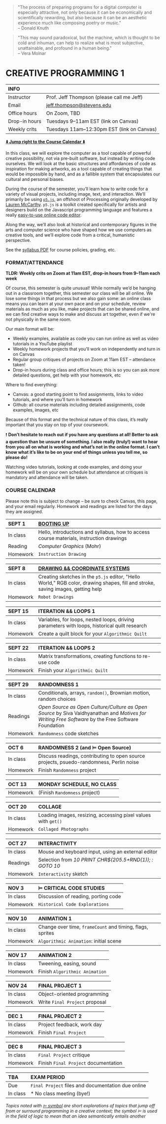 > "The process of preparing programs for a digital computer is especially attractive, not only because it can be economically and scientifically rewarding, but also because it can be an aesthetic experience much like composing poetry or music."  
> – Donald Knuth

> "This may sound paradoxical, but the machine, which is thought to be cold and inhuman, can help to realize what is most subjective, unattainable, and profound in a human being."  
> – Vera Molnar


# CREATIVE PROGRAMMING 1

| INFO          |      |  
| :---          | :--- |  
| Instructor    | Prof. Jeff Thompson (please call me Jeff) |  
| Email         | jeff.thompson@stevens.edu |  
| Office hours  | On Zoom, TBD |  
| Drop-in hours | Tuesdays 9–11am EST (link on Canvas) |  
| Weekly crits  | Tuesdays 11am–12:30pm EST (link on Canvas) |  

**[:arrow_down: Jump right to the Course Calendar :arrow_down:](https://github.com/jeffThompson/CreativeProgramming1#course-calendar)**  

In this class, we will explore the computer as a tool capable of powerful creative possibility, not via pre-built software, but instead by writing code ourselves. We will look at the basic structures and affordances of code as inspiration for making artworks, as a tool capable of creating things that would be impossible by hand, and as a fallible system that encapsulates our cultural and personal biases.

During the course of the semester, you’ll learn how to write code for a variety of visual projects, including image, text, and interaction. We’ll primarily be using [`p5.js`](https://p5js.org), an offshoot of Processing originally developed by [Lauren McCarthy](https://lauren-mccarthy.com). `p5.js` is a toolkit created specifically for artists and designers build on the Javascript programming language and features a really [easy-to-use online code editor](https://editor.p5js.org).

Along the way, we’ll also look at historical and contemporary figures in the arts and computer science who have shaped how we use computers as creative tools, and we’ll explore code from a critical, humanistic perspective.

See the [syllabus PDF](https://github.com/jeffThompson/CreativeProgramming1/blob/master/Syllabus.pdf) for course policies, grading, etc.


### FORMAT/ATTENDANCE  
**TLDR: Weekly crits on Zoom at 11am EST, drop-in hours from 9–11am each week**

Of course, this semester is quite unusual! While normally we’d be hanging out in a classroom together, this semester our class will be all online. We lose some things in that process but we also gain some: an online class means you can learn at your own pace and on your schedule, review materials as much as you like, make projects that can be shared online, and we can find creative ways to make and discuss art together, even if we're not physically in the same room.

Our main format will be:  
* Weekly examples, available as code you can run online as well as video tutorials in a YouTube playlist  
* Weekly homework projects that you’ll work on independently and turn in on Canvas  
* Regular group critiques of projects on Zoom at 11am EST – attendance taken!    
* Drop-in hours during class and office hours; this is so you can ask more detailed questions, get help with your homework, etc  

Where to find everything:  
* Canvas: a good starting point to find assignments, links to video tutorials, and where you’ll turn in homework  
* Github: all course materials including detailed assignments, code examples, images, etc  

Because of this format and the technical nature of this class, it’s really important that you stay on top of your coursework. 

:heavy_exclamation_mark: **Don’t hesitate to reach out if you have any questions at all! Better to ask a question than be unsure of something. I also really (truly!) want to hear from you all on what is working and what’s not in the online format. I can’t know what it’s like to be on your end of things unless you tell me, so please do!**  

Watching video tutorials, looking at code examples, and doing your homework will be on your own schedule but attendance at critiques is mandatory and attendance will be taken.

 
### COURSE CALENDAR  
Please note this is subject to change – be sure to check Canvas, this page, and your email regularly. Homework and readings are listed for the days they are assigned.

| SEPT 1     | [BOOTING UP](https://github.com/jeffThompson/CreativeProgramming1/tree/master/Week00_BootingUp) |
| :---       | :--- |
| In class   | Hello, introductions and syllabus, how to access course materials, instruction drawings |
| Reading    | *Computer Graphics* (Mohr)|
| Homework   | `Instruction Drawing`|

| SEPT 8     | [DRAWING && COORDINATE SYSTEMS](https://github.com/jeffThompson/CreativeProgramming1/tree/master/Week01_DrawingBasics) |
| :---       | :--- |
| In class   | Creating sketches in the `p5.js` editor, "Hello World," RGB color, drawing shapes, fill and stroke, saving images, getting help |
| Homework   | `Robot Drawings` |

| SEPT 15    | ITERATION && LOOPS 1 |
| :---       | :--- |
| In class   | Variables, for loops, nested loops, driving parameters with loops, historical quilt research |
| Homework   | Create a quilt block for your `Algorithmic Quilt` |
 
| SEPT 22    | ITERATION && LOOPS 2 |
| :---       | :--- |
| In class   | Matrix transformations, creating functions to re-use code |
| Homework   | Finish your `Algorithmic Quilt` |

| SEPT 29    | RANDOMNESS 1 |
| :---       | :--- |
| In class   | Conditionals, arrays, `random()`, Brownian motion, random choices |
| Readings   | *Open Source as Open Culture/Culture as Open Source* by Siva Vaidhyanathan and *Motives for Writing Free Software* by the Free Software Foundation |
| Homework   | `Randomness` code sketches |

| OCT 6      | RANDOMNESS 2 (and ⊨ Open Source) |
| :---       | :--- |
| In class   | Discuss readings, contributing to open source projects, psuedo-randomness, Perlin noise  |
| Homework   | Finish `Randomness` project |

| OCT 13     | MONDAY SCHEDULE, NO CLASS |  
| :---       | :--- |  
| Homework   | (Finish `Randomness` project) |

| OCT 20     | COLLAGE |
| :---       | :--- |
| In class   | Loading images, resizing, accessing pixel values with `get()` |
| Homework   | `Collaged Photographs` |

| OCT 27     | INTERACTIVITY |
| :---       | :--- |
| In class   | Mouse and keyboard input, using an external editor |
| Readings   | Selection from *10 PRINT CHR$(205.5+RND(1)); : GOTO 10* |
| Homework   | `Interactivity` sketch |

| NOV 3      | ⊨ CRITICAL CODE STUDIES |
| :---       | :--- |
| In class   | Discussion of reading, porting code |
| Homework   | `Historical Code Explorations` |

| NOV 10     | ANIMATION 1 |
| :---       | :--- |
| In class   | Change over time, `frameCount` and timing, flags, sprites |
| Homework   | `Algorithmic Animation`: initial scene |

| NOV 17     | ANIMATION 2 |
| :---       | :--- |
| In class   | Tweening, easing, sound |
| Homework   | Finish `Algorithmic Animation` |

| NOV 24     | FINAL PROJECT 1 |
| :---       | :--- |
| In class   | Object-oriented programming |
| Homework   | Write `Final Project` proposal |

| DEC 1      | FINAL PROJECT 2 |
| :---       | :--- |
| In class   | Project feedback, work day |
| Homework   | Finish `Final Project` |

| DEC 8      | FINAL PROJECT 3 |
| :---       | :--- |
| In class   | `Final Project` critique |
| Homework   | Finish `Final Project` documentation |

| TBA        | EXAM PERIOD |
| :---       | :--- |
| Due        | `Final Project` files and documentation due online |
| In class   | * No class meeting (bye!) |

*Topics noted with [⊨ symbol](https://en.wikipedia.org/wiki/Double_turnstile) are short explorations of topics that jump off from or surround programming in a creative context; the symbol ⊨ is used in the field of logic to mean that an idea semantically entails another*

